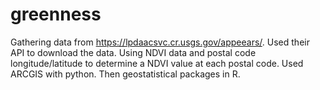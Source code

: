 # greenness
Gathering data from https://lpdaacsvc.cr.usgs.gov/appeears/. Used their API to download the data. Using NDVI data and postal code longitude/latitude to determine a NDVI value at each postal code. 
Used ARCGIS with python. Then geostatistical packages in R. 
